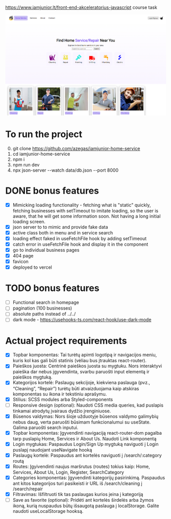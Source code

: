 https://www.iamjunior.lt/front-end-akceleratorius-javascript course task

![login_page](./src/assets/login_page.png)

# To run the project
0. git clone https://github.com/azegas/iamjunior-home-service
1. cd iamjunior-home-service
2. npm i
3. npm run dev
3. npx json-server --watch data/db.json --port 8000

# DONE bonus features
- [x] Mimicking loading functionality - fetching what is "static" quickly, fetching businesses with setTimeout to imitate loading, so the user is aware, that he will get some information soon. Not having a long initial loading screen.
- [x] json server to to mimic and provide fake data
- [x] active class both in menu and in service search
- [x] loading effect faked in useFetchFile hook by adding setTimeout
- [x] catch error in useFetchFile hook and display it in the component
- [x] go to individual business pages
- [x] 404 page
- [x] favicon
- [x] deployed to vercel

# TODO bonus features
- [ ] Functional search in homepage
- [ ] pagination (100 businesses)
- [ ] absolute paths instead of ../../
- [ ] dark mode - https://usehooks-ts.com/react-hook/use-dark-mode

# Actual project requirements
- [x] Topbar komponentas: Tai turėtų apimti logotipą ir navigacijos meniu, kuris kol kas gali būti statinis (vėliau bus įtrauktas react-router).
- [x] Paieškos juosta: Centrinė paieškos juosta su mygtuku. Nors interaktyvi paieška dar nebus įgyvendinta, svarbu paruošti input elementą ir paieškos mygtuką.
- [x] Kategorijos kortelė: Paslaugų sekcijoje, kiekviena paslauga (pvz., “Cleaning”, “Repair”) turėtų būti atvaizduojama kaip atskiras komponentas su ikona ir tekstiniu aprašymu.
- [x] Stilius: SCSS modules arba Styled-components
- [ ] Responsive design (optional): Naudoti CSS media queries, kad puslapis tinkamai atrodytų įvairaus dydžio įrenginiuose.
- [x] Būsenos valdymas: Nors šioje užduotyje būsenos valdymo galimybių nebus daug, verta paruošti būsimam funkcionalumui su useState. Galima paruošti search inputui.
- [x] Topbar komponentas: Įgyvendinti navigaciją react-router-dom pagalba tarp puslapių Home, Services ir About Us. Naudoti Link komponentą
- [x] Login mygtukas: Paspaudus Login/Sign Up mygtuką naviguoti į Login puslapį naudojant useNavigate hooką
- [x] Paslaugų kortelė: Paspaudus ant kortelės naviguoti į /search/:category routą
- [x] Routes: Įgyivendinti naujus maršrutus (routes) tokius kaip: Home, Services, About Us, Login, Register, SearchCategory
- [x] Categories komponentas: Įgyvendinti kategorijų pasirinkimą. Paspaudus ant kitos kategorijos turi pasikeisti ir URL iš /search/cleaning į /search/repair
- [x] Filtravimas: Išfiltruoti tik tas paslaugas kurios įeina į kategoriją
- [ ] Save as favorite (optional): Pridėti ant kortelės širdelės arba žymos ikoną, kurią nuspaudus būtų išsaugotą paslauga į localStorage. Galite naudoti useLocalStorage hooksą.